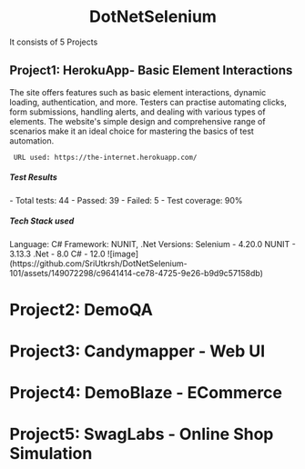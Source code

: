 <h1 align="center">DotNetSelenium</h1>
It consists of 5 Projects
<div><h2> Project1: HerokuApp- Basic Element Interactions</h2>
<p>The site offers features such as basic element interactions, dynamic loading, authentication, and more. Testers can practise automating clicks, form submissions, handling alerts, and dealing with various types of elements. The website's simple design and comprehensive range of scenarios make it an ideal choice for mastering the basics of test automation.</p>


     URL used: https://the-internet.herokuapp.com/
    
   

</div>

<h5>Test Results</h5>
- Total tests: 44
- Passed: 39
- Failed: 5
- Test coverage: 90%
<h5>Tech Stack used </h5>
Language: C#
Framework: NUNIT, .Net
Versions: Selenium - 4.20.0
                NUNIT - 3.13.3
                .Net - 8.0
                C# - 12.0
![image](https://github.com/SriUtkrsh/DotNetSelenium-101/assets/149072298/c9641414-ce78-4725-9e26-b9d9c57158db)


# Project2: DemoQA
# Project3: Candymapper - Web UI
# Project4: DemoBlaze - ECommerce
# Project5: SwagLabs - Online Shop Simulation

